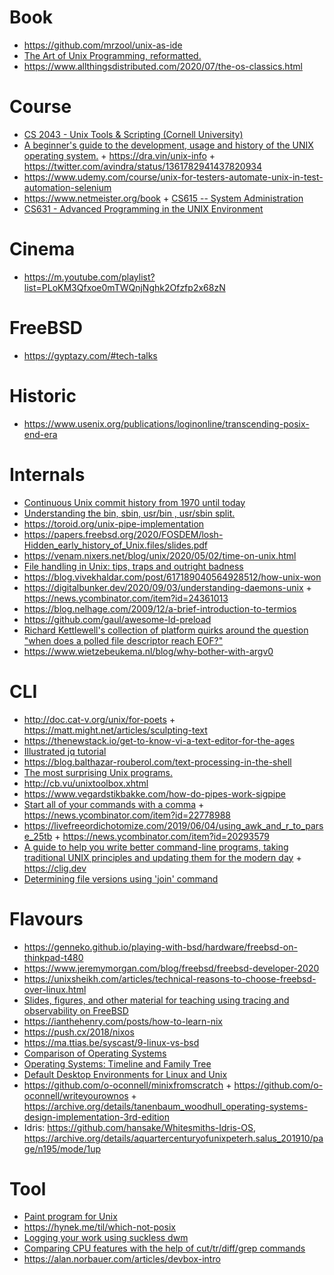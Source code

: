 # Book

- https://github.com/mrzool/unix-as-ide
- [The Art of Unix Programming, reformatted.](https://www.arp242.net/taoup.html)
- https://www.allthingsdistributed.com/2020/07/the-os-classics.html

# Course

- [CS 2043 - Unix Tools & Scripting (Cornell University)](http://www.cs.cornell.edu/courses/cs2043/2014sp/)
- [A beginner's guide to the development, usage and history of the UNIX operating system.](https://github.com/avindra/unix-info) + https://dra.vin/unix-info + https://twitter.com/avindra/status/1361782941437820934
- https://www.udemy.com/course/unix-for-testers-automate-unix-in-test-automation-selenium
- https://www.netmeister.org/book + [CS615 -- System Administration](https://stevens.netmeister.org/615)
- [CS631 - Advanced Programming in the UNIX Environment](https://stevens.netmeister.org/631)

# Cinema

- https://m.youtube.com/playlist?list=PLoKM3Qfxoe0mTWQnjNghk2Ofzfp2x68zN

# FreeBSD

- https://gyptazy.com/#tech-talks

# Historic

- https://www.usenix.org/publications/loginonline/transcending-posix-end-era

# Internals

- [Continuous Unix commit history from 1970 until today](https://github.com/dspinellis/unix-history-repo)
- [Understanding the bin, sbin, usr/bin , usr/sbin split.](http://lists.busybox.net/pipermail/busybox/2010-December/074114.html)
- https://toroid.org/unix-pipe-implementation
- https://papers.freebsd.org/2020/FOSDEM/losh-Hidden_early_history_of_Unix.files/slides.pdf
- https://venam.nixers.net/blog/unix/2020/05/02/time-on-unix.html
- [File handling in Unix: tips, traps and outright badness](https://rachelbythebay.com/w/2020/08/11/files)
- https://blog.vivekhaldar.com/post/617189040564928512/how-unix-won
- https://digitalbunker.dev/2020/09/03/understanding-daemons-unix + https://news.ycombinator.com/item?id=24361013
- https://blog.nelhage.com/2009/12/a-brief-introduction-to-termios
- https://github.com/gaul/awesome-ld-preload
- [Richard Kettlewell's collection of platform quirks around the question "when does a polled file descriptor reach EOF?"](https://www.greenend.org.uk/rjk/tech/poll.html)
- https://www.wietzebeukema.nl/blog/why-bother-with-argv0

# CLI

- http://doc.cat-v.org/unix/for-poets + https://matt.might.net/articles/sculpting-text
- https://thenewstack.io/get-to-know-vi-a-text-editor-for-the-ages
- [Illustrated jq tutorial](https://mosermichael.github.io/jq-illustrated/dir/content.html)
- https://blog.balthazar-rouberol.com/text-processing-in-the-shell
- [The most surprising Unix programs.](https://minnie.tuhs.org/pipermail/tuhs/2020-March/020664.html)
- http://cb.vu/unixtoolbox.xhtml
- https://www.vegardstikbakke.com/how-do-pipes-work-sigpipe
- [Start all of your commands with a comma](https://rhodesmill.org/brandon/2009/commands-with-comma) + https://news.ycombinator.com/item?id=22778988
- https://livefreeordichotomize.com/2019/06/04/using_awk_and_r_to_parse_25tb + https://news.ycombinator.com/item?id=20293579
- [A guide to help you write better command-line programs, taking traditional UNIX principles and updating them for the modern day](https://github.com/cli-guidelines/cli-guidelines) + https://clig.dev
- [Determining file versions using 'join' command](https://yurichev.com/news/20211016_join)

# Flavours

- https://genneko.github.io/playing-with-bsd/hardware/freebsd-on-thinkpad-t480
- https://www.jeremymorgan.com/blog/freebsd/freebsd-developer-2020
- https://unixsheikh.com/articles/technical-reasons-to-choose-freebsd-over-linux.html
- [Slides, figures, and other material for teaching using tracing and observability on FreeBSD](https://github.com/teachbsd/course)
- https://ianthehenry.com/posts/how-to-learn-nix
- https://push.cx/2018/nixos
- https://ma.ttias.be/syscast/9-linux-vs-bsd
- [Comparison of Operating Systems](https://eylenburg.github.io/os_comparison.htm)
- [Operating Systems: Timeline and Family Tree](https://github.com/eylenburg/os-family-tree)
- [Default Desktop Environments for Linux and Unix](https://eylenburg.github.io/de_default.htm)
- https://github.com/o-oconnell/minixfromscratch + https://github.com/o-oconnell/writeyourownos + https://archive.org/details/tanenbaum_woodhull_operating-systems-design-implementation-3rd-edition
- Idris: https://github.com/hansake/Whitesmiths-Idris-OS, https://archive.org/details/aquartercenturyofunixpeterh.salus_201910/page/n195/mode/1up

# Tool

- [Paint program for Unix](https://github.com/justinmeiners/classic-colors)
- https://hynek.me/til/which-not-posix
- [Logging your work using suckless dwm](https://yurichev.org/dwm)
- [Comparing CPU features with the help of cut/tr/diff/grep commands](https://yurichev.org/tr)
- https://alan.norbauer.com/articles/devbox-intro
